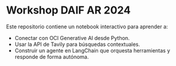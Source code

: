 # Workshop DAIF AR 2024

Este repositorio contiene un notebook interactivo para aprender a:

- Conectar con OCI Generative AI desde Python.
- Usar la API de Tavily para búsquedas contextuales.
- Construir un agente en LangChain que orquesta herramientas y responde de forma autónoma.
